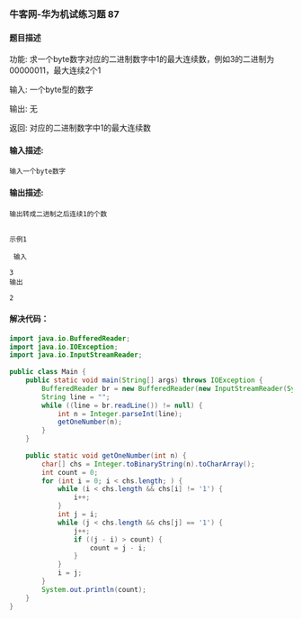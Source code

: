 ### 牛客网-华为机试练习题 87

#### 题目描述

功能: 求一个byte数字对应的二进制数字中1的最大连续数，例如3的二进制为00000011，最大连续2个1
    
输入: 一个byte型的数字
    
输出: 无
     
返回: 对应的二进制数字中1的最大连续数

#### 输入描述:

```
输入一个byte数字
```

#### 输出描述:

```
输出转成二进制之后连续1的个数


示例1

 输入

3
输出

2
```
#### 解决代码：
```java
import java.io.BufferedReader;
import java.io.IOException;
import java.io.InputStreamReader;
    
public class Main {
    public static void main(String[] args) throws IOException {
        BufferedReader br = new BufferedReader(new InputStreamReader(System.in));
        String line = "";
        while ((line = br.readLine()) != null) {
            int n = Integer.parseInt(line);
            getOneNumber(n);
        }
    }
    
    public static void getOneNumber(int n) {
        char[] chs = Integer.toBinaryString(n).toCharArray();
        int count = 0;
        for (int i = 0; i < chs.length; ) {
            while (i < chs.length && chs[i] != '1') {
                i++;
            }
            int j = i;
            while (j < chs.length && chs[j] == '1') {
                j++;
                if ((j - i) > count) {
                    count = j - i;
                }
            }
            i = j;
        }
        System.out.println(count);
    }
}

```